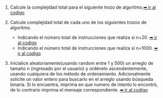 1. Calcule la complejidad total para el siguiente trozo de algoritmo.[➡ ir al codigo](https://github.com/munozrc/estructura-de-datos-no-lineales/blob/main/examenes/segundo/E01.java)

2. Calcule complejidad total de cada uno de los siguientes trozos de algoritmo.

   - Indicando el número total de instrucciones que realiza si n=20. [➡ ir al codigo](https://github.com/munozrc/estructura-de-datos-no-lineales/blob/main/examenes/segundo/E02_A.java)
   - Indicando el número total de instrucciones que realiza si n=1000. [➡ ir al codigo](https://github.com/munozrc/estructura-de-datos-no-lineales/blob/main/examenes/segundo/E02_B.java)

3. Inicialice aleatoriamente(usando random entre 1 y 500) un arreglo de tamaño n (ingresado por el usuario) y ordénelo ascendentemente, usando cualquiera de los método de ordenamiento. Adicionalmente solicite un valor entero para buscarlo en el arreglo usando búsqueda binaria. Si lo encuentra, imprima en que numero de intento lo encontró, de lo contrario imprima el mensaje correspondiente. [➡ ir al codigo](https://github.com/munozrc/estructura-de-datos-no-lineales/blob/main/examenes/segundo/E03.java)
